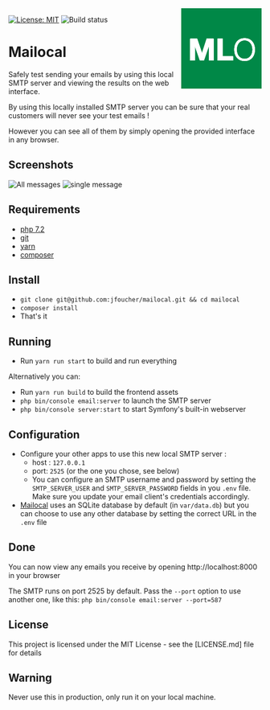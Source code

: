  <img src="favicon.png" align="right">
 
 [![License: MIT](https://img.shields.io/badge/License-MIT-yellow.svg)](https://opensource.org/licenses/MIT)
 ![Build status](https://img.shields.io/travis/jfoucher/Mailocal.svg)
 
# Mailocal

Safely test sending your emails by using this local SMTP server and viewing the results on the web interface.

By using this locally installed SMTP server you can be sure that your real customers will never see your test emails !

However you can see all of them by simply opening the provided interface in any browser.

## Screenshots

![All messages](https://mailocal.jfoucher.com/assets/img/img1.png "List of messages, can be filtered by recipient")
![single message](https://mailocal.jfoucher.com/assets/img/img2.png "Viewing a single message")


## Requirements
- [php 7.2](https://php.net)
- [git](https://git-scm.com/downloads)
- [yarn](https://yarnpkg.com)
- [composer](https://getcomposer.org)

## Install

- `git clone git@github.com:jfoucher/mailocal.git && cd mailocal`
- `composer install`
- That's it

## Running

- Run `yarn run start` to build and run everything

Alternatively you can:

- Run `yarn run build` to build the frontend assets
- `php bin/console email:server` to launch the SMTP server
- `php bin/console server:start` to start Symfony's built-in webserver

## Configuration

- Configure your other apps to use this new local SMTP server : 
  - host : `127.0.0.1`
  - port: `2525` (or the one you chose, see below)
  - You can configure an SMTP username and password by setting the `SMTP_SERVER_USER` and `SMTP_SERVER_PASSWORD`
 fields in you `.env` file. Make sure you update your email client's credentials accordingly.
 - [Mailocal](/) uses an SQLite database by default (in `var/data.db`) but you can choose to use any other database by setting the correct URL in the `.env` file
 
## Done
You can now view any emails you receive by opening http://localhost:8000 in your browser

The SMTP runs on port 2525 by default. Pass the `--port` option to use another one, like this: `php bin/console email:server --port=587`

## License

This project is licensed under the MIT License - see the [LICENSE.md] file for details
  
## Warning

Never use this in production, only run it on your local machine.
